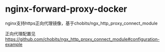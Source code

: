 # nginx-forward-proxy-docker
nginx支持https正向代理镜像，基于chobits/ngx_http_proxy_connect_module

正向代理配置见 https://github.com/chobits/ngx_http_proxy_connect_module#configuration-example
